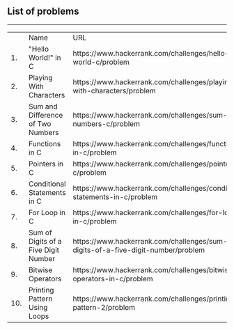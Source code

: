 <h2>List of problems</h2>
<hr>
<table>
<th>
<td>Name</td>
<td>URL</td>
</th>
<tr><td>1.</td><td>"Hello World!" in C</td><td>https://www.hackerrank.com/challenges/hello-world-c/problem</td></tr>
<tr><td>2.</td><td>Playing With Characters</td><td>https://www.hackerrank.com/challenges/playing-with-characters/problem</td></tr>
<tr><td>3.</td><td>Sum and Difference of Two Numbers</td><td>https://www.hackerrank.com/challenges/sum-numbers-c/problem</td></tr>
<tr><td>4.</td><td>Functions in C</td><td>https://www.hackerrank.com/challenges/functions-in-c/problem</td></tr>
<tr><td>5.</td><td>Pointers in C</td><td>https://www.hackerrank.com/challenges/pointer-in-c/problem</td></tr>
<tr><td>6.</td><td>Conditional Statements in C</td><td>https://www.hackerrank.com/challenges/conditional-statements-in-c/problem</td></tr>
<tr><td>7.</td><td>For Loop in C</td><td>https://www.hackerrank.com/challenges/for-loop-in-c/problem</td></tr>
<tr><td>8.</td><td>Sum of Digits of a Five Digit Number</td><td>https://www.hackerrank.com/challenges/sum-of-digits-of-a-five-digit-number/problem</td></tr>
<tr><td>9.</td><td>Bitwise Operators</td><td>https://www.hackerrank.com/challenges/bitwise-operators-in-c/problem</td></tr>
<tr><td>10.</td><td>Printing Pattern Using Loops</td><td>https://www.hackerrank.com/challenges/printing-pattern-2/problem</td></tr>

